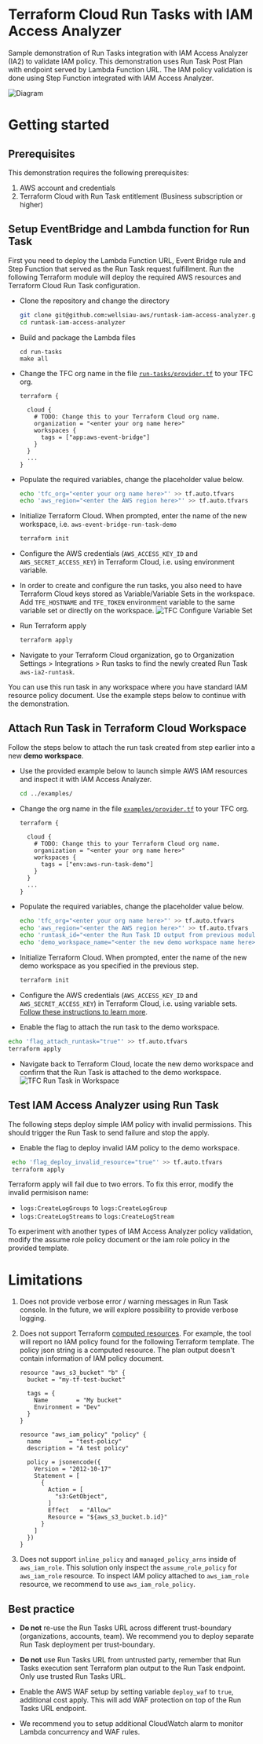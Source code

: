 # Terraform Cloud Run Tasks with IAM Access Analyzer

Sample demonstration of Run Tasks integration with IAM Access Analyzer (IA2) to validate IAM policy. This demonstration uses Run Task Post Plan with endpoint served by Lambda Function URL. The IAM policy validation is done using Step Function integrated with IAM Access Analyzer.

![Diagram](./diagram/RunTask-EventBridge.png)

# Getting started

## Prerequisites 
This demonstration requires the following prerequisites:
1. AWS account and credentials 
2. Terraform Cloud with Run Task entitlement (Business subscription or higher)

## Setup EventBridge and Lambda function for Run Task

First you need to deploy the Lambda Function URL, Event Bridge rule and Step Function that served as the Run Task request fulfillment. Run the following Terraform module will deploy the required AWS resources and Terraform Cloud Run Task configuration. 

* Clone the repository and change the directory

  ```bash
  git clone git@github.com:wellsiau-aws/runtask-iam-access-analyzer.git
  cd runtask-iam-access-analyzer
  ```

* Build and package the Lambda files

  ```
  cd run-tasks
  make all
  ```

* Change the TFC org name in the file [`run-tasks/provider.tf`](/run-tasks/provider.tf#L5) to your TFC org.

  ```
  terraform {

    cloud {
      # TODO: Change this to your Terraform Cloud org name.
      organization = "<enter your org name here>"
      workspaces {
        tags = ["app:aws-event-bridge"]
      }
    }
    ...
  }   
  ```

* Populate the required variables, change the placeholder value below.
  ```bash
  echo 'tfc_org="<enter your org name here>"' >> tf.auto.tfvars
  echo 'aws_region="<enter the AWS region here>"' >> tf.auto.tfvars
  ```

* Initialize Terraform Cloud. When prompted, enter the name of the new workspace, i.e. `aws-event-bridge-run-task-demo`
  ```bash
  terraform init
  ```

* Configure the AWS credentials (`AWS_ACCESS_KEY_ID` and `AWS_SECRET_ACCESS_KEY`) in Terraform Cloud, i.e. using environment variable.

* In order to create and configure the run tasks, you also need to have Terraform Cloud keys stored as Variable/Variable Sets in the workspace. Add `TFE_HOSTNAME` and `TFE_TOKEN` environment variable to the same variable set or directly on the workspace.
![TFC Configure Variable Set](diagram/TerraformCloud-VariableSets.png?raw=true "Configure Terraform Cloud Variable Set")

* Run Terraform apply
  ```bash
  terraform apply
  ```

* Navigate to your Terraform Cloud organization, go to Organization Settings > Integrations > Run tasks to find the newly created Run Task `aws-ia2-runtask`. 

You can use this run task in any workspace where you have standard IAM resource policy document. Use the example steps below to continue with the demonstration.

## Attach Run Task in Terraform Cloud Workspace

Follow the steps below to attach the run task created from step earlier into a new **demo workspace**. 

* Use the provided example below to launch simple AWS IAM resources and inspect it with IAM Access Analyzer.

  ```bash
  cd ../examples/
  ```

* Change the org name in the file [`examples/provider.tf`](/examples/provider.tf#L5) to your TFC org.

  ```
  terraform {

    cloud {
      # TODO: Change this to your Terraform Cloud org name.
      organization = "<enter your org name here>"
      workspaces {
        tags = ["env:aws-run-task-demo"]
      }
    }
    ...
  }   
  ```

* Populate the required variables, change the placeholder value below.
  ```bash
  echo 'tfc_org="<enter your org name here>"' >> tf.auto.tfvars
  echo 'aws_region="<enter the AWS region here>"' >> tf.auto.tfvars
  echo 'runtask_id="<enter the Run Task ID output from previous module deployment>"' >> tf.auto.tfvars
  echo 'demo_workspace_name="<enter the new demo workspace name here>"' >> tf.auto.tfvars
  ```

* Initialize Terraform Cloud. When prompted, enter the name of the new demo workspace as you specified in the previous step.
  ```bash
  terraform init
  ```

* Configure the AWS credentials (`AWS_ACCESS_KEY_ID` and `AWS_SECRET_ACCESS_KEY`) in Terraform Cloud, i.e. using variable sets. [Follow these instructions to learn more](https://developer.hashicorp.com/terraform/tutorials/cloud-get-started/cloud-create-variable-set).

 * Enable the flag to attach the run task to the demo workspace.

  ```bash
  echo 'flag_attach_runtask="true"' >> tf.auto.tfvars
  terraform apply
  ```

* Navigate back to Terraform Cloud, locate the new demo workspace and confirm that the Run Task is attached to the demo workspace. ![TFC Run Task in Workspace](diagram/TerraformCloud-RunTaskWorkspace.png?raw=true "Run Task attached to the demo workspace")


## Test IAM Access Analyzer using Run Task

The following steps deploy simple IAM policy with invalid permissions. This should trigger the Run Task to send failure and stop the apply.

 * Enable the flag to deploy invalid IAM policy to the demo workspace.

 ```bash
  echo 'flag_deploy_invalid_resource="true"' >> tf.auto.tfvars
  terraform apply
  ```

Terraform apply will fail due to two errors. To fix this error, modify the invalid permisison name:
- `logs:CreateLogGroups` to `logs:CreateLogGroup`  
- `logs:CreateLogStreams` to `logs:CreateLogStream`

To experiment with another types of IAM Access Analyzer policy validation, modify the assume role policy document or the iam role policy in the provided template.

# Limitations

1. Does not provide verbose error / warning messages in Run Task console. In the future, we will explore possibility to provide verbose logging.

2. Does not support Terraform [computed resources](https://www.terraform.io/plugin/sdkv2/schemas/schema-behaviors).
For example, the tool will report no IAM policy found for the following Terraform template. The policy json string is a computed resource. The plan output doesn't contain information of IAM policy document. 

    ```
    resource "aws_s3_bucket" "b" {
      bucket = "my-tf-test-bucket"

      tags = {
        Name        = "My bucket"
        Environment = "Dev"
      }
    }

    resource "aws_iam_policy" "policy" {
      name        = "test-policy"
      description = "A test policy"

      policy = jsonencode({
        Version = "2012-10-17"
        Statement = [
          {
            Action = [
              "s3:GetObject",
            ]
            Effect   = "Allow"
            Resource = "${aws_s3_bucket.b.id}"
          }
        ]
      })
    }
    ```

3. Does not support `inline_policy` and `managed_policy_arns` inside of `aws_iam_role`. This solution only inspect the `assume_role_policy` for `aws_iam_role` resource. To inspect IAM policy attached to `aws_iam_role` resource, we recommend to use `aws_iam_role_policy`.

## Best practice

* **Do not** re-use the Run Tasks URL across different trust-boundary (organizations, accounts, team). We recommend you to deploy separate Run Task deployment per trust-boundary.

* **Do not** use Run Tasks URL from untrusted party, remember that Run Tasks execution sent Terraform plan output to the Run Task endpoint. Only use trusted Run Tasks URL.

* Enable the AWS WAF setup by setting variable `deploy_waf` to `true`, additional cost apply. This will add WAF protection on top of the Run Tasks URL endpoint.

* We recommend you to setup additional CloudWatch alarm to monitor Lambda concurrency and WAF rules.